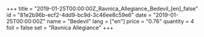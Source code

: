 +++
title = "2019-01-25T00:00:00Z_Ravnica_Allegiance_Bedevil_[en]_false"
id = "81e2b96b-ecf2-4dd9-bc9d-3c46ee8c59e6"
date = "2019-01-25T00:00:00Z"
name = "Bedevil"
lang = ["en"]
price = "0.76"
quantity = 4
foil = false
set = "Ravnica Allegiance"
+++
